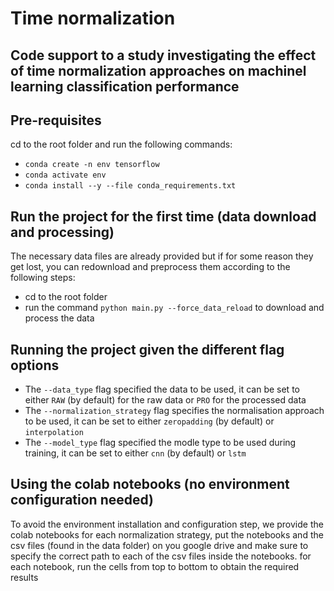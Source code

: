 # Time normalization

## Code support to a study investigating the effect of time normalization approaches on machinel learning classification performance

## Pre-requisites

cd to the root folder and run the following commands:
- `conda create -n env tensorflow`
- `conda activate env`
- `conda install --y --file conda_requirements.txt`

## Run the project for the first time (data download and processing)
The necessary data files are already provided but if for some reason they get lost, you can redownload and preprocess them according to the following steps:
- cd to the root folder
- run the command `python main.py --force_data_reload` to download and process the data

## Running the project given the different flag options

- The `--data_type` flag specified the data to be used, it can be set to either `RAW` (by default) for the raw data or `PRO` for the processed data
- The `--normalization_strategy` flag specifies the normalisation approach to be used, it can be set to either `zeropadding` (by default) or `interpolation`
- The `--model_type` flag specified the modle type to be used during training, it can be set to either `cnn` (by default) or `lstm`

## Using the colab notebooks (no environment configuration needed)
To avoid the environment installation and configuration step, we provide the colab notebooks for each normalization strategy, put the notebooks and the csv files (found in the data folder) on you google drive and make sure to specify the correct path to each of the csv files inside the notebooks. for each notebook, run the cells from top to bottom to obtain the required results